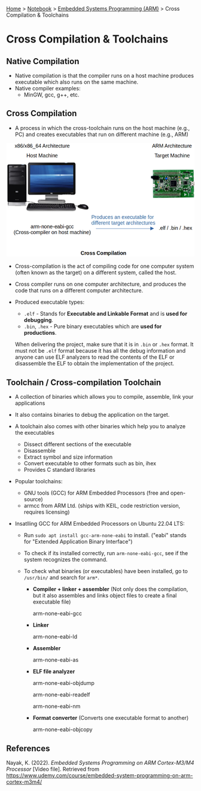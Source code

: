 <a href="../../">Home</a> > <a href="../notebook">Notebook</a> > <a href="./">Embedded Systems Programming (ARM)</a> > Cross Compilation & Toolchains

# Cross Compilation & Toolchains



## Native Compilation

* Native compilation is that the compiler runs on a host machine produces executable which also runs on the same machine.
* Native compiler examples:
  * MinGW, gcc, g++, etc.



## Cross Compilation

* A process in which the cross-toolchain runs on the host machine (e.g., PC) and creates executables that run on different machine (e.g., ARM)



<img src="./img/cross-compilation.png" alt="cross-compilation" width="600">



* Cross-compilation is the act of compiling code for one computer system (often known as the target) on a different system, called the host.

* Cross compiler runs on one computer architecture, and produces the code that runs on a different computer architecture.

* Produced executable types:

  * `.elf` - Stands for **Executable and Linkable Format** and is **used for debugging**.
  * `.bin`, `.hex` - Pure binary executables which are **used for productions**.

  When delivering the project, make sure that it is in `.bin` or `.hex` format. It must not be `.elf` format because it has all the debug information and anyone can use ELF analyzers to read the contents of the ELF or disassemble the ELF to obtain the implementation of the project.



## Toolchain / Cross-compilation Toolchain

* A collection of binaries which allows you to compile, assemble, link your applications

* It also contains binaries to debug the application on the target.

* A toolchain also comes with other binaries which help you to analyze the executables

  * Dissect different sections of the executable
  * Disassemble
  * Extract symbol and size information
  * Convert executable to other formats such as bin, ihex
  * Provides C standard libraries

* Popular toolchains:

  * GNU tools (GCC) for ARM Embedded Processors (free and open-source)
  * armcc from ARM Ltd. (ships with KEIL, code restriction version, requires licensing)

* Insatlling GCC for ARM Embedded Processors on Ubuntu 22.04 LTS:

  * Run `sudo apt install gcc-arm-none-eabi` to install. ("eabi" stands for "Extended Application Binary Interface")

  * To check if its installed correctly, run `arm-none-eabi-gcc`, see if the system recognizes the command.

  * To check what binaries (or executables) have been installed, go to `/usr/bin/` and search for `arm*`.

    * **Compiler + linker + assembler** (Not only does the compilation, but it also assembles and links object files to create a final executable file)

      arm-none-eabi-gcc 

    * **Linker**

      arm-none-eabi-ld 

    * **Assembler**

      arm-none-eabi-as

    * **ELF file analyzer**

      arm-none-eabi-objdump

      arm-none-eabi-readelf

      arm-none-eabi-nm

    * **Format converter** (Converts one executable format to another)

      arm-none-eabi-objcopy





## References

Nayak, K. (2022). *Embedded Systems Programming on ARM Cortex-M3/M4 Processor* [Video file]. Retrieved from  https://www.udemy.com/course/embedded-system-programming-on-arm-cortex-m3m4/

